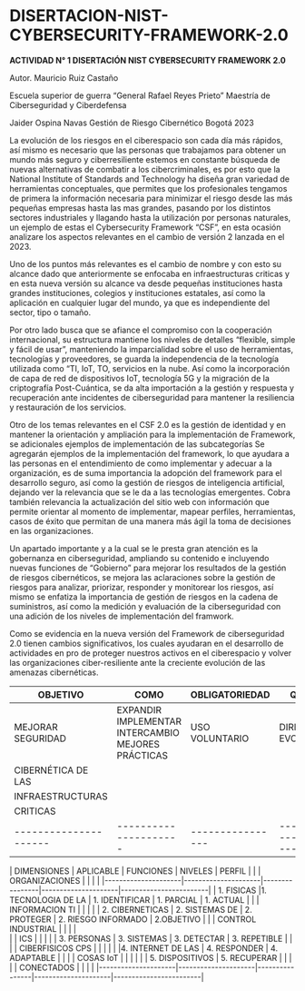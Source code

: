 # DISERTACION-NIST-CYBERSECURITY-FRAMEWORK-2.0

**ACTIVIDAD N° 1 DISERTACIÓN NIST CYBERSECURITY FRAMEWORK 2.0**


 


Autor.
Mauricio Ruiz Castaño



Escuela superior de guerra “General Rafael Reyes Prieto”
Maestría de Ciberseguridad y Ciberdefensa



Jaider Ospina Navas 
Gestión de Riesgo Cibernético 
Bogotá 2023


La evolución de los riesgos en el ciberespacio son cada día más rápidos, así mismo es necesario que las personas que trabajamos para obtener un mundo más seguro y ciberresiliente estemos en constante búsqueda de nuevas alternativas de combatir a los cibercriminales, es por esto que la National Institute of Standards and Technology ha diseña gran variedad de herramientas conceptuales, que permites que los profesionales tengamos de primera la información necesaria para minimizar el riesgo desde las más pequeñas empresas hasta las mas grandes, pasando por los distintos sectores industriales y llagando hasta la utilización por personas naturales, un ejemplo de estas el Cybersecurity Framework “CSF”, en esta ocasión analizare los aspectos relevantes en el cambio de versión 2 lanzada en el 2023.

Uno de los puntos más relevantes es el cambio de nombre y con esto su alcance dado que anteriormente se enfocaba en infraestructuras criticas y en esta nueva versión su alcance va desde pequeñas instituciones hasta grandes instituciones, colegios y instituciones estatales, así como la aplicación en cualquier lugar del mundo, ya que es independiente del sector, tipo o tamaño.

Por otro lado busca que se afiance el compromiso con la cooperación internacional, su estructura mantiene los niveles de detalles “flexible, simple y fácil de usar”, manteniendo la imparcialidad sobre el uso de herramientas, tecnologías y proveedores, se guarda la independencia de la tecnología utilizada como “TI, IoT, TO, servicios en la nube. Así como la incorporación de capa de red de dispositivos IoT, tecnología 5G y la migración de la criptografía Post-Cuántica, se da alta importación a la gestión y respuesta y recuperación ante incidentes de ciberseguridad para mantener la resiliencia y restauración de los servicios.

Otro de los temas relevantes en el CSF 2.0 es la gestión de identidad y en mantener la orientación y ampliación para la implementación de Framework, se adicionales ejemplos de implementación de las subcategorías 
Se agregarán ejemplos de la implementación del framework, lo que ayudara a las personas en el entendimiento de como implementar y adecuar a la organización, es de suma importancia la adopción del framework para el desarrollo seguro, así como la gestión de riesgos de inteligencia artificial, dejando ver la relevancia que se le da a las tecnologías emergentes. Cobra también relevancia la actualización del sitio web con información que permite orientar al momento de implementar, mapear perfiles, herramientas, casos de éxito que permitan de una manera más ágil la toma de decisiones en las organizaciones.

Un apartado importante y a la cual se le presta gran atención es la gobernanza en ciberseguridad, ampliando su contenido e incluyendo nuevas funciones de “Gobierno” para mejorar los resultados de la gestión de riesgos cibernéticos, se mejora las aclaraciones sobre la gestión de riesgos para analizar, priorizar, responder y monitorear los riesgos, así mismo se enfatiza la importancia de gestión de riesgos en la cadena de suministros, así como la medición y evaluación de la ciberseguridad con una adición de los niveles de implementación del framwork.

Como se evidencia en la nueva versión del Framework de ciberseguridad 2.0 tienen cambios significativos, los cuales ayudaran en el desarrollo de actividades en pro de proteger nuestros activos en el ciberespacio y volver las organizaciones ciber-resiliente ante la creciente evolución de las amenazas cibernéticas.  

|       OBJETIVO      |       COMO          | OBLIGATORIEDAD |   QUIEN             |        PARA QUÉ        |
|---------------------|---------------------|----------------|---------------------|------------------------|
|  MEJORAR SEGURIDAD  |EXPANDIR IMPLEMENTAR INTERCAMBIO MEJORES PRÁCTICAS  | USO VOLUNTARIO | DIRECCIÓN EVOLUTIVA | AUMENTO CIBERSEGURIDAD |
|  CIBERNÉTICA DE LAS |                     |                |                     |                        |
|   INFRAESTRUCTURAS  |                     |                |                     |                        |
|      CRITICAS       |                     |                |                     |                        | 
|---------------------|---------------------|----------------|---------------------|------------------------|

|      DIMENSIONES    |     APLICABLE       |    FUNCIONES   |        NIVELES      |          PERFIL        |
|                     |  ORGANIZACIONES     |                |                     |                        |
|---------------------|---------------------|----------------|---------------------|------------------------|
|    1. FISICAS	      |1. TECNOLOGIA DE LA  | 1. IDENTIFICAR | 	   1. PARCIAL      |       1. ACTUAL        | 
|                     |    INFORMACION TI   |                |                     |                        | 
|  2. CIBERNETICAS    |	2. SISTEMAS DE      |  2. PROTEGER   | 2. RIESGO INFORMADO |       2.OBJETIVO       |
|                     |  CONTROL INDUSTRIAL |                |                     |                        |         
|                     |        ICS	    |  	             |	                   |                        |
|     3. PERSONAS     | 3. SISTEMAS         |   3. DETECTAR  |    3. REPETIBLE	   |                        |
|                     |   CIBERFISICOS CPS  |		     |                     |                        |
|                     |4. INTERNET DE LAS   |  4. RESPONDER  |    4. ADAPTABLE     |                        |
|                     |       COSAS IoT     |		     | 	                   |                        | 
|                     |  5. DISPOSITIVOS    |  5. RECUPERAR  |                     |                        | 
|                     |     CONECTADOS	    | 		     |                     |                        | 
|---------------------|---------------------|----------------|---------------------|------------------------|
